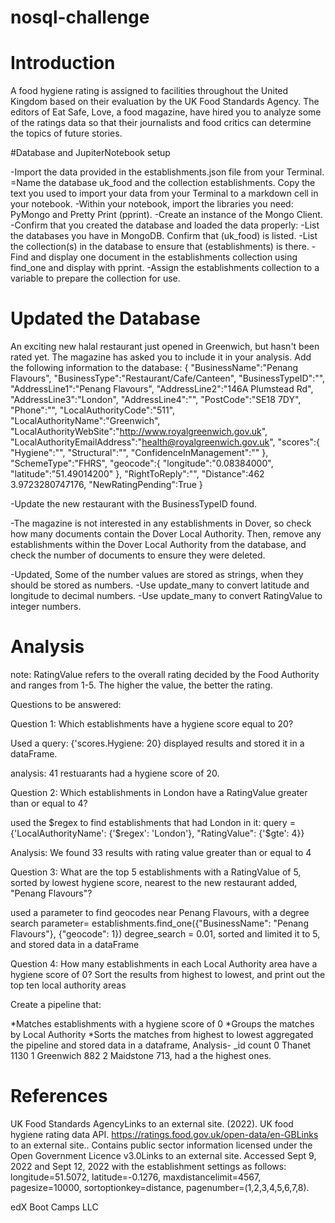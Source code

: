 # nosql-challenge
# Introduction

A food hygiene rating is assigned to facilities throughout the United Kingdom based on their evaluation by the UK Food Standards Agency. The editors of Eat Safe, Love, a food magazine, have hired you to analyze some of the ratings data so that their journalists and food critics can determine the topics of future stories.

#Database and JupiterNotebook setup

-Import the data provided in the establishments.json file from your Terminal.
=Name the database uk_food and the collection establishments. Copy the text you used to import your data from your Terminal to a markdown cell in your notebook.
-Within your notebook, import the libraries you need: PyMongo and Pretty Print (pprint).
-Create an instance of the Mongo Client.
-Confirm that you created the database and loaded the data properly:
-List the databases you have in MongoDB. Confirm that (uk_food) is listed.
-List the collection(s) in the database to ensure that (establishments) is there.
-Find and display one document in the establishments collection using find_one and display with pprint.
-Assign the establishments collection to a variable to prepare the collection for use.


# Updated the Database

An exciting new halal restaurant just opened in Greenwich, but hasn't been rated yet. The magazine has asked you to include it in your analysis. Add the following information to the database:
{
    "BusinessName":"Penang Flavours",
    "BusinessType":"Restaurant/Cafe/Canteen",
    "BusinessTypeID":"",
    "AddressLine1":"Penang Flavours",
    "AddressLine2":"146A Plumstead Rd",
    "AddressLine3":"London",
    "AddressLine4":"",
    "PostCode":"SE18 7DY",
    "Phone":"",
    "LocalAuthorityCode":"511",
    "LocalAuthorityName":"Greenwich",
    "LocalAuthorityWebSite":"http://www.royalgreenwich.gov.uk",
    "LocalAuthorityEmailAddress":"health@royalgreenwich.gov.uk",
    "scores":{
        "Hygiene":"",
        "Structural":"",
        "ConfidenceInManagement":""
    },
    "SchemeType":"FHRS",
    "geocode":{
        "longitude":"0.08384000",
        "latitude":"51.49014200"
    },
    "RightToReply":"",
    "Distance":462
    3.9723280747176,
    "NewRatingPending":True
}

-Update the new restaurant with the BusinessTypeID found.

-The magazine is not interested in any establishments in Dover, so check how many documents contain the Dover Local Authority. Then, remove any establishments within the Dover Local Authority from the database, and check the number of documents to ensure they were deleted.

-Updated, Some of the number values are stored as strings, when they should be stored as numbers.
-Use update_many to convert latitude and longitude to decimal numbers.
-Use update_many to convert RatingValue to integer numbers.

# Analysis

note: RatingValue refers to the overall rating decided by the Food Authority and ranges from 1-5. The higher the value, the better the rating.

Questions to be answered:

Question 1: Which establishments have a hygiene score equal to 20?

Used a query: {'scores.Hygiene: 20}
displayed results and stored it in a dataFrame.

analysis: 41 restuarants had a hygiene score of 20.


Question 2: Which establishments in London have a RatingValue greater than or equal to 4?

used the $regex to find establishments that had London in it:
query ={'LocalAuthorityName': {'$regex': 'London'}, "RatingValue": {'$gte': 4}}

Analysis: We found 33 results with rating value greater than or equal to 4

Question 3: What are the top 5 establishments with a RatingValue of 5, sorted by lowest hygiene score, nearest to the new restaurant added, "Penang Flavours"?

used a parameter to find geocodes near Penang Flavours, with a degree search
parameter= establishments.find_one({"BusinessName": "Penang Flavours"}, {"geocode": 1})
degree_search = 0.01, 
sorted and limited it to 5, and stored data in a dataFrame

Question 4: How many establishments in each Local Authority area have a hygiene score of 0? Sort the results from highest to lowest, and print out the top ten local authority areas

Create a pipeline that:

 *Matches establishments with a hygiene score of 0
 *Groups the matches by Local Authority 
 *Sorts the matches from highest to lowest
aggregated the pipeline and stored data in a dataframe, 
Analysis- 
	_id	count
0	Thanet	1130
1	Greenwich	882
2	Maidstone	713, 
had a the highest ones.


# References
UK Food Standards AgencyLinks to an external site. (2022). UK food hygiene rating data API. https://ratings.food.gov.uk/open-data/en-GBLinks to an external site.. Contains public sector information licensed under the Open Government Licence v3.0Links to an external site.
Accessed Sept 9, 2022 and Sept 12, 2022 with the establishment settings as follows: longitude=51.5072, latitude=-0.1276, maxdistancelimit=4567, pagesize=10000, sortoptionkey=distance, pagenumber=(1,2,3,4,5,6,7,8).

edX Boot Camps LLC